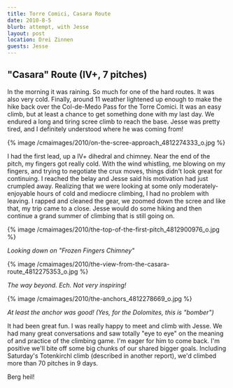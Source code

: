 ```yaml
---
title: Torre Comici, Casara Route
date: 2010-8-5
blurb: attempt, with Jesse
layout: post
location: Drei Zinnen
guests: Jesse
---
```


"Casara" Route (IV+, 7 pitches)
----------

In the morning it was raining. So much for one of the hard routes. It
was also very cold. Finally, around 11 weather lightened up enough to make
the hike back over the Col-de-Medo Pass for the Torre Comici. It was an
easy climb, but at least a chance to get something done with my last day.
We endured a long and tiring scree climb to reach the base. Jesse was pretty
tired, and I definitely understood where he was coming from!
  
  
{% image /cmaimages/2010/on-the-scree-approach_4812274333_o.jpg %}
  
  
I had the first lead, up a IV+ dihedral and chimney. Near the end of the
pitch, my fingers got really cold. With the wind whistling, me blowing
on my fingers, and trying to negotiate the crux moves, things didn't look
great for continuing. I reached the belay and Jesse said his motivation
had just crumpled away. Realizing that we were looking at some only moderately-enjoyable
hours of cold and mediocre climbing, I had no problem with leaving. I rapped
and cleaned the gear, we zoomed down the scree and like that, my trip came
to a close. Jesse would do some hiking and then continue a grand summer
of climbing that is still going on.
  
  
{% image /cmaimages/2010/the-top-of-the-first-pitch_4812900976_o.jpg %}
  
_Looking down on "Frozen Fingers Chimney"_
  
  
{% image /cmaimages/2010/the-view-from-the-casara-route_4812275353_o.jpg %}
  
_The way beyond. Ech. Not very inspiring!_
  
  
{% image /cmaimages/2010/the-anchors_4812278669_o.jpg %}
  
_At least the anchor was good! (Yes, for the Dolomites, this is "bomber")_
  
  
It had been great fun. I was really happy to meet and climb with Jesse.
We had many great conversations and saw totally "eye to eye" on the meaning
of and practice of the climbing game. I'm eager for him to come back. I'm
positive we'll bite off some big chunks of our shared bigger goals. Including
Saturday's Totenkirchl climb (described in another report), we'd climbed
more than 70 pitches in 9 days.
  
  
Berg heil!
